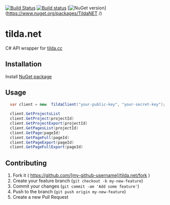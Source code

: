 [![Build Status](https://travis-ci.org/okolobaxa/tilda.net.svg?branch=master)](https://travis-ci.org/okolobaxa/tilda.net)
[![Build status](https://ci.appveyor.com/api/projects/status/xjceo3hnpxnwm3xn?svg=true)](https://ci.appveyor.com/project/okolobaxa/tilda-net)
[![NuGet version](http://img.shields.io/nuget/v/TildaNET.svg)](https://www.nuget.org/packages/TildaNET /)&nbsp;

# tilda.net
C# API  wrapper for [tilda.cc](https://tilda.cc)

## Installation

Install [NuGet package](https://www.nuget.org/packages/TildaNET)

## Usage


```csharp
  var client = new  TildaClient("your-public-key", "your-secret-key"); 
  
  client.GetProjectsList
  client.GetProject(projectId)
  client.GetProjectExport(projectId)
  client.GetPagesList(projectId)
  client.GetPage(pageId)
  client.GetPageFull(pageId)
  client.GetPageExport(pageId)
  client.GetPageFullExport(pageId)
```

## Contributing

1. Fork it ( https://github.com/[my-github-username]/tilda.net/fork )
2. Create your feature branch (`git checkout -b my-new-feature`)
3. Commit your changes (`git commit -am 'Add some feature'`)
4. Push to the branch (`git push origin my-new-feature`)
5. Create a new Pull Request
